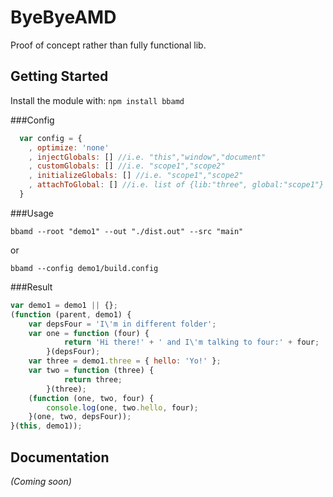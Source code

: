 # ByeByeAMD
Proof of concept rather than fully functional lib.

## Getting Started
Install the module with: `npm install bbamd`

###Config
```javascript
  var config = {
    , optimize: 'none'
    , injectGlobals: [] //i.e. "this","window","document"
    , customGlobals: [] //i.e. "scope1","scope2"
    , initializeGlobals: [] //i.e. "scope1","scope2"
    , attachToGlobal: [] //i.e. list of {lib:"three", global:"scope1"}
  }
```

###Usage
```
bbamd --root "demo1" --out "./dist.out" --src "main"
```
or
```
bbamd --config demo1/build.config
```

###Result
```javascript
var demo1 = demo1 || {};
(function (parent, demo1) {
    var depsFour = 'I\'m in different folder';
    var one = function (four) {
            return 'Hi there!' + ' and I\'m talking to four:' + four;
        }(depsFour);
    var three = demo1.three = { hello: 'Yo!' };
    var two = function (three) {
            return three;
        }(three);
    (function (one, two, four) {
        console.log(one, two.hello, four);
    }(one, two, depsFour));
}(this, demo1));
```

## Documentation
_(Coming soon)_

